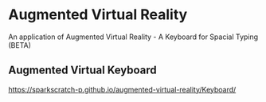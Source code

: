 # Augmented Virtual Reality
An application of Augmented Virtual Reality - A Keyboard for Spacial Typing (BETA)

Augmented Virtual Keyboard
---
https://sparkscratch-p.github.io/augmented-virtual-reality/Keyboard/

